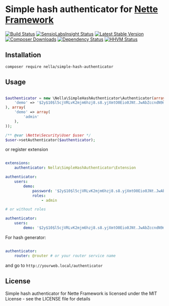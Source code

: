 Simple hash authenticator for [Nette Framework](http://nette.org)
=================================================================

[![Build Status](https://travis-ci.org/nella/simple-hash-authenticator.svg?branch=master)](https://travis-ci.org/nella/simple-hash-authenticator)
[![SensioLabsInsight Status](https://insight.sensiolabs.com/projects/455da9d6-b50b-4d8f-b455-f30d93029e65/mini.png)](https://insight.sensiolabs.com/projects/455da9d6-b50b-4d8f-b455-f30d93029e65)
[![Latest Stable Version](https://poser.pugx.org/nella/simple-hash-authenticator/version.png)](https://packagist.org/packages/nella/simple-hash-authenticator)
[![Composer Downloads](https://poser.pugx.org/nella/simple-hash-authenticator/d/total.png)](https://packagist.org/packages/nella/simple-hash-authenticator)
[![Dependency Status](https://www.versioneye.com/user/projects/54315275fc3f5c2f0b00055c/badge.svg?style=flat)](https://www.versioneye.com/user/projects/54315275fc3f5c2f0b00055c)
[![HHVM Status](http://hhvm.h4cc.de/badge/nella/simple-hash-authenticator.svg)](http://hhvm.h4cc.de/package/nella/simple-hash-authenticator)

Installation
------------

```
composer require nella/simple-hash-authenticator
```

Usage
------

```php

$authenticator = new \Nella\SimpleHashAuthenticator\Authenticator(array(
    'demo' => '$2y$10$l5cjVRLvK2mjm6hzj8.s8.yjXmtO0Eio0JNt.JwAbZccndN9m1IVi', // hash of 'test'
), array(
    'demo' => array(
        'admin'
    ),
));

/** @var \Nette\Security\User $user */
$user->setAuthenticator($authenticator);

```

or register extension

```yml

extensions:
    authenticator: Nella\SimpleHashAuthenticator\Extension

authenticator:
    users:
        demo:
            password: '$2y$10$l5cjVRLvK2mjm6hzj8.s8.yjXmtO0Eio0JNt.JwAbZccndN9m1IVi'
            roles:
                - admin

# or without roles

authenticator:
    users:
        demo: '$2y$10$l5cjVRLvK2mjm6hzj8.s8.yjXmtO0Eio0JNt.JwAbZccndN9m1IVi'

```

For hash generator:

```yml

authenticator:
    router: @router # or your router service name

```

and go to `http://yourweb.local/authenticator`

License
-------
Simple hash authenticator for Nette Framework is licensed under the MIT License - see the LICENSE file for details
